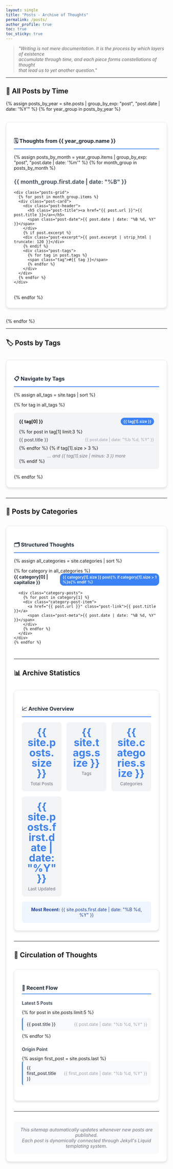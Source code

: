 ```yaml
---
layout: single
title: "Posts - Archive of Thoughts"
permalink: /posts/
author_profile: true
toc: true
toc_sticky: true
---
```


> *"Writing is not mere documentation. It is the process by which layers of existence  
> accumulate through time, and each piece forms constellations of thought  
> that lead us to yet another question."*

---

## 📖 All Posts by Time

{% assign posts_by_year = site.posts | group_by_exp: "post", "post.date | date: '%Y'" %}
{% for year_group in posts_by_year %}

<div class="year-card">
  <h3 class="year-title">🗓️ Thoughts from {{ year_group.name }}</h3>
  
  {% assign posts_by_month = year_group.items | group_by_exp: "post", "post.date | date: '%m'" %}
  {% for month_group in posts_by_month %}
  
  <div class="month-section">
    <h4 class="month-title">{{ month_group.first.date | date: "%B" }}</h4>
    
    <div class="posts-grid">
      {% for post in month_group.items %}
      <div class="post-card">
        <div class="post-header">
          <h5 class="post-title"><a href="{{ post.url }}">{{ post.title }}</a></h5>
          <span class="post-date">{{ post.date | date: "%B %d, %Y" }}</span>
        </div>
        {% if post.excerpt %}
        <div class="post-excerpt">{{ post.excerpt | strip_html | truncate: 120 }}</div>
        {% endif %}
        <div class="post-tags">
          {% for tag in post.tags %}
          <span class="tag">#{{ tag }}</span>
          {% endfor %}
        </div>
      </div>
      {% endfor %}
    </div>
  </div>
  {% endfor %}
</div>

{% endfor %}

---

## 🏷️ Posts by Tags

<div class="tags-card">
  <h3 class="card-title">📋 Navigate by Tags</h3>
  
  {% assign all_tags = site.tags | sort %}
  <div class="tags-grid">
    {% for tag in all_tags %}
    <div class="tag-group">
      <div class="tag-header">
        <strong>{{ tag[0] }}</strong>
        <span class="count-badge">{{ tag[1].size }}</span>
      </div>
      <div class="tag-posts">
        {% for post in tag[1] limit:3 %}
        <div class="mini-post">
          <a href="{{ post.url }}">{{ post.title }}</a>
          <span class="mini-date">{{ post.date | date: "%b %d, %Y" }}</span>
        </div>
        {% endfor %}
        {% if tag[1].size > 3 %}
        <div class="more-posts">... and {{ tag[1].size | minus: 3 }} more</div>
        {% endif %}
      </div>
    </div>
    {% endfor %}
  </div>
</div>

---

## 📂 Posts by Categories

<div class="categories-card">
  <h3 class="card-title">🗂️ Structured Thoughts</h3>
  
  {% assign all_categories = site.categories | sort %}
  <div class="categories-list">
    {% for category in all_categories %}
    <div class="category-section">
      <div class="category-header">
        <h4>{{ category[0] | capitalize }}</h4>
        <span class="count-badge">{{ category[1].size }} post{% if category[1].size > 1 %}s{% endif %}</span>
      </div>
      
      <div class="category-posts">
        {% for post in category[1] %}
        <div class="category-post-item">
          <a href="{{ post.url }}" class="post-link">{{ post.title }}</a>
          <span class="post-meta">{{ post.date | date: "%B %d, %Y" }}</span>
        </div>
        {% endfor %}
      </div>
    </div>
    {% endfor %}
  </div>
</div>

---

## 📊 Archive Statistics

<div class="stats-card">
  <h3 class="card-title">📈 Archive Overview</h3>
  
  <div class="stats-grid">
    <div class="stat-item">
      <div class="stat-number">{{ site.posts.size }}</div>
      <div class="stat-label">Total Posts</div>
    </div>
    <div class="stat-item">
      <div class="stat-number">{{ site.tags.size }}</div>
      <div class="stat-label">Tags</div>
    </div>
    <div class="stat-item">
      <div class="stat-number">{{ site.categories.size }}</div>
      <div class="stat-label">Categories</div>
    </div>
    <div class="stat-item">
      <div class="stat-number">{{ site.posts.first.date | date: "%Y" }}</div>
      <div class="stat-label">Last Updated</div>
    </div>
  </div>
  
  <div class="last-updated">
    <strong>Most Recent:</strong> {{ site.posts.first.date | date: "%B %d, %Y" }}
  </div>
</div>

---

## 🔄 Circulation of Thoughts

<div class="circulation-card">
  <h3 class="card-title">🌊 Recent Flow</h3>
  
  <div class="recent-section">
    <h4>Latest 5 Posts</h4>
    <div class="recent-posts">
      {% for post in site.posts limit:5 %}
      <div class="recent-post-item">
        <a href="{{ post.url }}" class="recent-title">{{ post.title }}</a>
        <span class="recent-date">{{ post.date | date: "%b %d, %Y" }}</span>
      </div>
      {% endfor %}
    </div>
  </div>
  
  <div class="origin-section">
    <h4>Origin Point</h4>
    {% assign first_post = site.posts.last %}
    <div class="origin-post">
      <a href="{{ first_post.url }}" class="origin-title">{{ first_post.title }}</a>
      <span class="origin-date">{{ first_post.date | date: "%b %d, %Y" }}</span>
    </div>
  </div>
</div>

---

<div class="update-notice">
  <em>This sitemap automatically updates whenever new posts are published.<br>
  Each post is dynamically connected through Jekyll's Liquid templating system.</em>
</div>

<style>
/* Card Layouts */
.year-card, .tags-card, .categories-card, .stats-card, .circulation-card {
  background: #ffffff;
  border-radius: 12px;
  padding: 1.5rem;
  margin: 2rem 0;
  box-shadow: 0 4px 6px rgba(0, 0, 0, 0.1);
  border: 1px solid #e5e7eb;
}

.card-title, .year-title {
  color: #1f2937;
  margin-bottom: 1rem;
  padding-bottom: 0.5rem;
  border-bottom: 2px solid #3b82f6;
}

/* Month Sections */
.month-section {
  margin-bottom: 2rem;
}

.month-title {
  color: #4b5563;
  margin-bottom: 1rem;
  font-size: 1.1rem;
}

.posts-grid {
  display: grid;
  gap: 1rem;
}

.post-card {
  background: #f9fafb;
  border-radius: 8px;
  padding: 1rem;
  border-left: 4px solid #3b82f6;
  transition: transform 0.2s;
}

.post-card:hover {
  transform: translateY(-2px);
  box-shadow: 0 4px 8px rgba(0, 0, 0, 0.15);
}

.post-header {
  display: flex;
  justify-content: space-between;
  align-items: flex-start;
  margin-bottom: 0.5rem;
}

.post-title {
  margin: 0;
  font-size: 1rem;
  flex: 1;
  margin-right: 1rem;
}

.post-title a {
  color: #1f2937;
  text-decoration: none;
  font-weight: 600;
}

.post-title a:hover {
  color: #3b82f6;
}

.post-date {
  color: #6b7280;
  font-size: 0.85rem;
  white-space: nowrap;
}

.post-excerpt {
  color: #4b5563;
  font-size: 0.9rem;
  line-height: 1.4;
  margin-bottom: 0.75rem;
}

.post-tags {
  display: flex;
  flex-wrap: wrap;
  gap: 0.5rem;
}

.tag {
  background: #dbeafe;
  color: #1e40af;
  padding: 0.25rem 0.5rem;
  border-radius: 4px;
  font-size: 0.75rem;
  font-weight: 500;
}

/* Tags Grid */
.tags-grid {
  display: grid;
  grid-template-columns: repeat(auto-fit, minmax(250px, 1fr));
  gap: 1rem;
}

.tag-group {
  background: #f3f4f6;
  padding: 1rem;
  border-radius: 8px;
}

.tag-header {
  display: flex;
  justify-content: space-between;
  align-items: center;
  margin-bottom: 0.75rem;
}

.count-badge {
  background: #3b82f6;
  color: white;
  padding: 0.25rem 0.5rem;
  border-radius: 12px;
  font-size: 0.75rem;
  font-weight: 600;
}

.tag-posts {
  space-y: 0.5rem;
}

.mini-post {
  display: flex;
  justify-content: space-between;
  align-items: center;
  padding: 0.5rem 0;
  border-bottom: 1px solid #e5e7eb;
}

.mini-post:last-child {
  border-bottom: none;
}

.mini-post a {
  color: #374151;
  text-decoration: none;
  font-size: 0.9rem;
  flex: 1;
  margin-right: 0.5rem;
}

.mini-post a:hover {
  color: #3b82f6;
}

.mini-date {
  color: #9ca3af;
  font-size: 0.8rem;
  white-space: nowrap;
}

.more-posts {
  color: #6b7280;
  font-style: italic;
  font-size: 0.85rem;
  text-align: center;
  padding-top: 0.5rem;
}

/* Categories */
.categories-list {
  space-y: 1.5rem;
}

.category-section {
  border-bottom: 1px solid #e5e7eb;
  padding-bottom: 1rem;
}

.category-section:last-child {
  border-bottom: none;
}

.category-header {
  display: flex;
  justify-content: space-between;
  align-items: center;
  margin-bottom: 1rem;
}

.category-header h4 {
  margin: 0;
  color: #1f2937;
}

.category-posts {
  display: grid;
  gap: 0.5rem;
}

.category-post-item {
  display: flex;
  justify-content: space-between;
  align-items: center;
  padding: 0.5rem;
  background: #f9fafb;
  border-radius: 6px;
}

.post-link {
  color: #374151;
  text-decoration: none;
  font-weight: 500;
  flex: 1;
  margin-right: 1rem;
}

.post-link:hover {
  color: #3b82f6;
}

.post-meta {
  color: #9ca3af;
  font-size: 0.85rem;
  white-space: nowrap;
}

/* Statistics */
.stats-grid {
  display: grid;
  grid-template-columns: repeat(auto-fit, minmax(120px, 1fr));
  gap: 1rem;
  margin-bottom: 1rem;
}

.stat-item {
  text-align: center;
  padding: 1rem;
  background: #f3f4f6;
  border-radius: 8px;
}

.stat-number {
  font-size: 2rem;
  font-weight: 700;
  color: #3b82f6;
  line-height: 1;
}

.stat-label {
  color: #6b7280;
  font-size: 0.85rem;
  margin-top: 0.5rem;
}

.last-updated {
  text-align: center;
  padding: 1rem;
  background: #eff6ff;
  border-radius: 6px;
  color: #1e40af;
}

/* Circulation */
.recent-section, .origin-section {
  margin-bottom: 1.5rem;
}

.recent-section h4, .origin-section h4 {
  color: #4b5563;
  margin-bottom: 0.75rem;
}

.recent-posts {
  display: grid;
  gap: 0.5rem;
}

.recent-post-item, .origin-post {
  display: flex;
  justify-content: space-between;
  align-items: center;
  padding: 0.75rem;
  background: #f9fafb;
  border-radius: 6px;
  border-left: 3px solid #3b82f6;
}

.recent-title, .origin-title {
  color: #374151;
  text-decoration: none;
  font-weight: 500;
  flex: 1;
  margin-right: 1rem;
}

.recent-title:hover, .origin-title:hover {
  color: #3b82f6;
}

.recent-date, .origin-date {
  color: #9ca3af;
  font-size: 0.85rem;
  white-space: nowrap;
}

/* Update Notice */
.update-notice {
  text-align: center;
  color: #6b7280;
  font-size: 0.9rem;
  padding: 1rem;
  background: #f9fafb;
  border-radius: 6px;
  margin-top: 2rem;
}

/* Responsive Design */
@media (max-width: 768px) {
  .post-header {
    flex-direction: column;
    align-items: flex-start;
  }
  
  .post-title {
    margin-right: 0;
    margin-bottom: 0.5rem;
  }
  
  .tags-grid {
    grid-template-columns: 1fr;
  }
  
  .stats-grid {
    grid-template-columns: repeat(2, 1fr);
  }
  
  .category-post-item, .recent-post-item {
    flex-direction: column;
    align-items: flex-start;
  }
  
  .post-link, .recent-title {
    margin-right: 0;
    margin-bottom: 0.25rem;
  }
}
</style>
